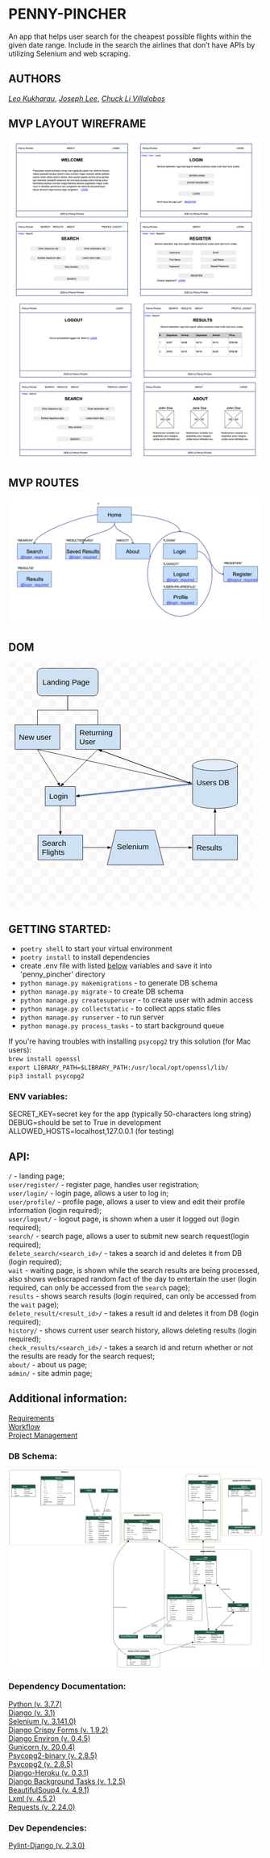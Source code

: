 # PENNY-PINCHER

An app that helps user search for the cheapest possible flights within the given date range. Include in the search the airlines that don’t have APIs by utilizing Selenium and web scraping.

## AUTHORS

[_Leo Kukharau_](https://github.com/LeoKuhorev), [_Joseph Lee_](https://github.com/josephlee3454), [_Chuck Li Villalobos_](https://github.com/ticochuck)

## MVP LAYOUT WIREFRAME

![Wireframe](./assets/wireframe_1.png)
![Wireframe](./assets/wireframe_2.png)

## MVP ROUTES

![Routing_Diagram](./assets/routing_diagram.png)

## DOM

![DOM](./assets/DOM.png)

## GETTING STARTED:

- `poetry shell` to start your virtual environment
- `poetry install` to install dependencies
- create .env file with listed <a href="#env">below</a> variables and save it into 'penny_pincher' directory
- `python manage.py makemigrations` - to generate DB schema
- `python manage.py migrate` - to create DB schema
- `python manage.py createsuperuser` - to create user with admin access
- `python manage.py collectstatic` - to collect apps static files
- `python manage.py runserver` - to run server
- `python manage.py process_tasks` - to start background queue

If you're having troubles with installing `psycopg2` try this solution (for Mac users):  
`brew install openssl`  
`export LIBRARY_PATH=$LIBRARY_PATH:/usr/local/opt/openssl/lib/`  
`pip3 install psycopg2`

### <a name="env"></a> ENV variables:

SECRET_KEY=secret key for the app (typically 50-characters long string)  
DEBUG=should be set to True in development  
ALLOWED_HOSTS=localhost,127.0.0.1 (for testing)

## API:

`/` - landing page;  
`user/register/` - register page, handles user registration;  
`user/login/` - login page, allows a user to log in;  
`user/profile/` - profile page, allows a user to view and edit their profile information (login required);  
`user/logout/` - logout page, is shown when a user it logged out (login required);  
`search/` - search page, allows a user to submit new search request(login required);  
`delete_search/<search_id>/` - takes a search id and deletes it from DB (login required);  
`wait` - waiting page, is shown while the search results are being processed, also shows webscraped random fact of the day to entertain the user (login required, can only be accessed from the `search` page);  
`results` - shows search results (login required, can only be accessed from the `wait` page);  
`delete_result/<result_id>/` - takes a result id and deletes it from DB (login required);  
`history/` - shows current user search history, allows deleting results (login required);  
`check_results/<search_id>/` - takes a search id and return whether or not the results are ready for the search request;  
`about/` - about us page;  
`admin/` - site admin page;

## Additional information:

[Requirements](./docs/requirements.md)  
[Workflow](./docs/workflow.md)  
[Project Management](https://github.com/401n1-midterm/penny-pincher/projects/1)

### DB Schema:

[![ERD Diagram](./assets/ERD.png)](./assets/ERD.png)

### Dependency Documentation:

[Python (v. 3.7.7)](https://docs.python.org/3.7/)  
[Django (v. 3.1)](https://docs.djangoproject.com/en/3.1/)  
[Selenium (v. 3.141.0)](https://pypi.org/project/selenium/)  
[Django Crispy Forms (v. 1.9.2)](https://pypi.org/project/django-crispy-forms/)  
[Django Environ (v. 0.4.5)](https://pypi.org/project/django-environ/)  
[Gunicorn (v. 20.0.4)](https://pypi.org/project/gunicorn/)  
[Psycopg2-binary (v. 2.8.5)](https://pypi.org/project/psycopg2-binary/)  
[Psycopg2 (v. 2.8.5)](https://pypi.org/project/psycopg2/)  
[Django-Heroku (v. 0.3.1)](https://pypi.org/project/django-heroku/)  
[Django Background Tasks (v. 1.2.5)](https://pypi.org/project/django-background-tasks/)  
[BeautifulSoup4 (v. 4.9.1)](https://pypi.org/project/beautifulsoup4/)  
[Lxml (v. 4.5.2)](https://pypi.org/project/lxml/)  
[Requests (v. 2.24.0)](https://pypi.org/project/requests/)

### Dev Dependencies:

[Pylint-Django (v. 2.3.0)](https://pypi.org/project/pylint-django/)
